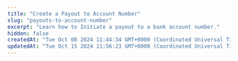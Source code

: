 ```yaml
---
title: "Create a Payout to Account Number"
slug: "payouts-to-account-number"
excerpt: "Learn how to Initiate a payout to a bank account number."
hidden: false
createdAt: "Tue Oct 08 2024 11:44:34 GMT+0000 (Coordinated Universal Time)"
updatedAt: "Tue Oct 15 2024 11:56:23 GMT+0000 (Coordinated Universal Time)"
---
```

